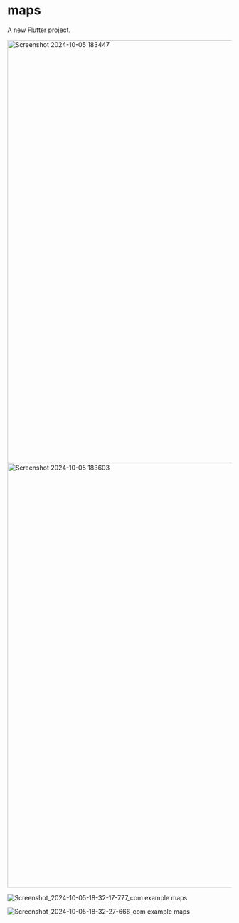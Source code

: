 # maps

A new Flutter project.

<img width="951" alt="Screenshot 2024-10-05 183447" src="https://github.com/user-attachments/assets/16be6a3d-15ca-41b2-b138-12de01cb9bab">


<img width="955" alt="Screenshot 2024-10-05 183603" src="https://github.com/user-attachments/assets/d96cffec-7cf8-4e6e-8caa-eb5b08e8980c">


![Screenshot_2024-10-05-18-32-17-777_com example maps](https://github.com/user-attachments/assets/8ac552a2-e417-4d08-95cb-e1338b6aefcc)

![Screenshot_2024-10-05-18-32-27-666_com example maps](https://github.com/user-attachments/assets/f9a8031c-4e5c-4201-828c-c0c809b7fbcd)

